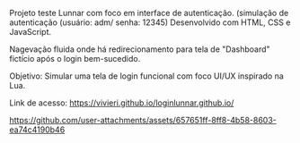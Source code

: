 Projeto teste Lunnar com foco em interface de autenticação. (simulação de autenticação (usuário: adm/ senha: 12345) Desenvolvido com HTML, CSS e JavaScript.

Nagevação fluida onde há redirecionamento para tela de "Dashboard" fictício após o login bem-sucedido.

Objetivo: Simular uma tela de login funcional com foco UI/UX inspirado na Lua.

Link de acesso: https://vivieri.github.io/loginlunnar.github.io/ 

https://github.com/user-attachments/assets/657651ff-8ff8-4b58-8603-ea74c4190b46

